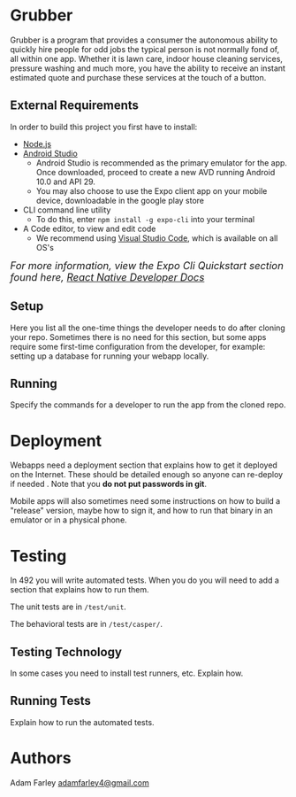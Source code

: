 # Grubber

Grubber is a program that provides a consumer the autonomous ability to quickly hire people for odd jobs the typical person is not normally fond of, all within one app. Whether it is lawn care, indoor house cleaning services, pressure washing and much more, you have the ability to receive an instant estimated quote and purchase these services at the touch of a button.

## External Requirements

In order to build this project you first have to install:

* [Node.js](https://nodejs.org/en/)
* [Android Studio](https://developer.android.com/studio/?gclid=Cj0KCQjwiNSLBhCPARIsAKNS4_czZZ8qTIG6V1sBmGGpt5doHKe01koHvBUY1MGQVu9Z5VZL4kSrSd0aAuH7EALw_wcB&gclsrc=aw.ds)
   * Android Studio is recommended as the primary emulator for the app.  Once downloaded, proceed to create a new AVD running Android 10.0 and API 29.
   * You may also choose to use the Expo client app on your mobile device, downloadable in the google play store
* CLI command line utility
   * To do this, enter `npm install -g expo-cli` into your terminal
* A Code editor, to view and edit code
    * We recommend using [Visual Studio Code](https://code.visualstudio.com/), which is available on all OS's


<font size="4">*For more information, view the Expo Cli Quickstart section found here, [React Native Developer Docs](https://reactnative.dev/docs/environment-setup)*</font>

## Setup

Here you list all the one-time things the developer needs to do after cloning
your repo. Sometimes there is no need for this section, but some apps require
some first-time configuration from the developer, for example: setting up a
database for running your webapp locally.

## Running

Specify the commands for a developer to run the app from the cloned repo.

# Deployment

Webapps need a deployment section that explains how to get it deployed on the 
Internet. These should be detailed enough so anyone can re-deploy if needed
. Note that you **do not put passwords in git**. 

Mobile apps will also sometimes need some instructions on how to build a
"release" version, maybe how to sign it, and how to run that binary in an
emulator or in a physical phone.

# Testing

In 492 you will write automated tests. When you do you will need to add a 
section that explains how to run them.

The unit tests are in `/test/unit`.

The behavioral tests are in `/test/casper/`.

## Testing Technology

In some cases you need to install test runners, etc. Explain how.

## Running Tests

Explain how to run the automated tests.

# Authors

Adam Farley adamfarley4@gmail.com
